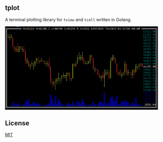 tplot
-----

A terminal plotting library for `tview` and `tcell` written in Golang.

![screenshot][screenshot]

License
-------

[MIT][license]

[screenshot]: https://raw.githubusercontent.com/jeremija/tplot/screenshot/screenshot.png
[license]: LICENSE

